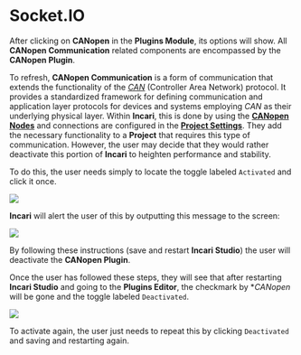 # Socket.IO

After clicking on **CANopen** in the **Plugins Module**, its options will show. All **CANopen Communication** related components are encompassed by the **CANopen Plugin**. 

To refresh, **CANopen Communication** is a form of communication that extends the functionality of the [*CAN*](../../../toolbox/communication/can/README.md) (Controller Area Network) protocol. It provides a standardized framework for defining communication and application layer protocols for devices and systems employing *CAN* as their underlying physical layer. Within **Incari**, this is done by using the [**CANopen Nodes**](../../../toolbox/communication/canopen/README.md) and connections are configured in the [**Project Settings**](../../project-settings/CANopen.md). They add the necessary functionality to a **Project** that requires this type of communication. However, the user may decide that they would rather deactivate this portion of **Incari** to heighten performance and stability. 

To do this, the user needs simply to locate the toggle labeled `Activated` and click it once.  

![](../../../.gitbook/assets/canopenpluginsbefore.png)

**Incari** will alert the user of this by outputting this message to the screen:

![](../../../.gitbook/assets/pluginsserialmanageroffmessage.png)

By following these instructions (save and restart **Incari Studio**) the user will deactivate the **CANopen Plugin**. 

Once the user has followed these steps, they will see that after restarting **Incari Studio** and going to the **Plugins Editor**, the checkmark by **CANopen* will be gone and the toggle labeled `Deactivated`. 

![](../../../.gitbook/assets/canopenpluginsafter.png)

To activate again, the user just needs to repeat this by clicking `Deactivated` and saving and restarting again. 